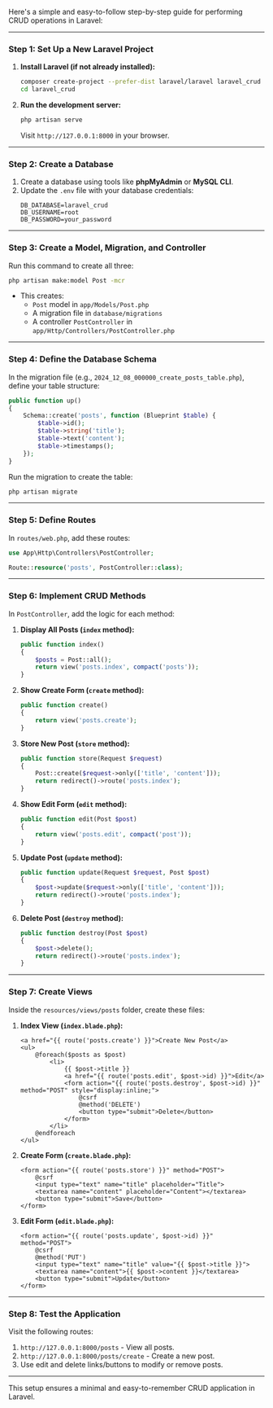 Here's a simple and easy-to-follow step-by-step guide for performing CRUD operations in Laravel:

---

### **Step 1: Set Up a New Laravel Project**

1. **Install Laravel (if not already installed):**
   ```bash
   composer create-project --prefer-dist laravel/laravel laravel_crud
   cd laravel_crud
   ```

2. **Run the development server:**
   ```bash
   php artisan serve
   ```
   Visit `http://127.0.0.1:8000` in your browser.

---

### **Step 2: Create a Database**

1. Create a database using tools like **phpMyAdmin** or **MySQL CLI**.
2. Update the `.env` file with your database credentials:
   ```env
   DB_DATABASE=laravel_crud
   DB_USERNAME=root
   DB_PASSWORD=your_password
   ```

---

### **Step 3: Create a Model, Migration, and Controller**

Run this command to create all three:
```bash
php artisan make:model Post -mcr
```
- This creates:
  - `Post` model in `app/Models/Post.php`
  - A migration file in `database/migrations`
  - A controller `PostController` in `app/Http/Controllers/PostController.php`

---

### **Step 4: Define the Database Schema**

In the migration file (e.g., `2024_12_08_000000_create_posts_table.php`), define your table structure:
```php
public function up()
{
    Schema::create('posts', function (Blueprint $table) {
        $table->id();
        $table->string('title');
        $table->text('content');
        $table->timestamps();
    });
}
```

Run the migration to create the table:
```bash
php artisan migrate
```

---

### **Step 5: Define Routes**

In `routes/web.php`, add these routes:
```php
use App\Http\Controllers\PostController;

Route::resource('posts', PostController::class);
```

---

### **Step 6: Implement CRUD Methods**

In `PostController`, add the logic for each method:

1. **Display All Posts (`index` method):**
   ```php
   public function index()
   {
       $posts = Post::all();
       return view('posts.index', compact('posts'));
   }
   ```

2. **Show Create Form (`create` method):**
   ```php
   public function create()
   {
       return view('posts.create');
   }
   ```

3. **Store New Post (`store` method):**
   ```php
   public function store(Request $request)
   {
       Post::create($request->only(['title', 'content']));
       return redirect()->route('posts.index');
   }
   ```

4. **Show Edit Form (`edit` method):**
   ```php
   public function edit(Post $post)
   {
       return view('posts.edit', compact('post'));
   }
   ```

5. **Update Post (`update` method):**
   ```php
   public function update(Request $request, Post $post)
   {
       $post->update($request->only(['title', 'content']));
       return redirect()->route('posts.index');
   }
   ```

6. **Delete Post (`destroy` method):**
   ```php
   public function destroy(Post $post)
   {
       $post->delete();
       return redirect()->route('posts.index');
   }
   ```

---

### **Step 7: Create Views**

Inside the `resources/views/posts` folder, create these files:

1. **Index View (`index.blade.php`):**
   ```blade
   <a href="{{ route('posts.create') }}">Create New Post</a>
   <ul>
       @foreach($posts as $post)
           <li>
               {{ $post->title }}
               <a href="{{ route('posts.edit', $post->id) }}">Edit</a>
               <form action="{{ route('posts.destroy', $post->id) }}" method="POST" style="display:inline;">
                   @csrf
                   @method('DELETE')
                   <button type="submit">Delete</button>
               </form>
           </li>
       @endforeach
   </ul>
   ```

2. **Create Form (`create.blade.php`):**
   ```blade
   <form action="{{ route('posts.store') }}" method="POST">
       @csrf
       <input type="text" name="title" placeholder="Title">
       <textarea name="content" placeholder="Content"></textarea>
       <button type="submit">Save</button>
   </form>
   ```

3. **Edit Form (`edit.blade.php`):**
   ```blade
   <form action="{{ route('posts.update', $post->id) }}" method="POST">
       @csrf
       @method('PUT')
       <input type="text" name="title" value="{{ $post->title }}">
       <textarea name="content">{{ $post->content }}</textarea>
       <button type="submit">Update</button>
   </form>
   ```

---

### **Step 8: Test the Application**

Visit the following routes:
1. `http://127.0.0.1:8000/posts` - View all posts.
2. `http://127.0.0.1:8000/posts/create` - Create a new post.
3. Use edit and delete links/buttons to modify or remove posts.

---

This setup ensures a minimal and easy-to-remember CRUD application in Laravel.
